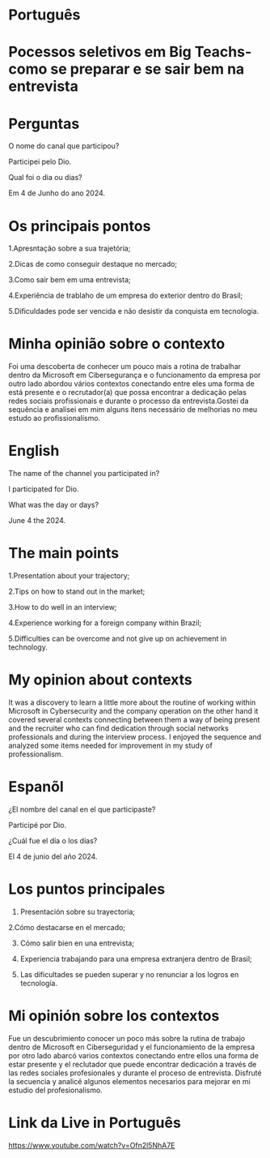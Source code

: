 
# Português

# Pocessos seletivos em Big Teachs-como se preparar e se sair bem na entrevista

# Perguntas

O nome do canal que participou?


Participei pelo Dio.


Qual foi o dia ou dias?

Em 4 de Junho do ano 2024.


# Os principais pontos

1.Apresntação sobre a sua trajetória;

2.Dicas de como conseguir destaque no mercado;

 3.Como sair bem em uma entrevista;

 4.Experiência de trablaho de um empresa do exterior dentro do Brasil;

 5.Dificuldades pode ser vencida e não desistir da conquista em tecnologia.


# Minha opinião sobre o contexto

<p>Foi  uma descoberta de conhecer um pouco mais a rotina de trabalhar dentro da Microsoft em Cibersegurança  e o funcionamento da empresa por outro lado abordou vários contextos conectando entre eles uma forma de está presente e o recrutador(a) que possa encontrar a dedicação pelas redes sociais profissionais e durante o processo da entrevista.Gostei da sequência e analisei em mim alguns itens necessário de melhorias no meu estudo ao profissionalismo.</p>

# English


The name of the channel you participated in?

I participated for Dio.

What was the day or days?

June 4 the 2024.


# The main points

1.Presentation about your trajectory;

 2.Tips on how to stand out in the market;

3.How to do well in an interview;

4.Experience working for a foreign company within Brazil;

5.Difficulties can be overcome and not give up on achievement in technology.

# My opinion about contexts

<p>It was a discovery to learn a little more about the routine of working within Microsoft in Cybersecurity and the company operation on the other hand it covered several contexts connecting between them a way of being present and the recruiter who can find dedication through social networks professionals and during the interview process. I enjoyed the sequence and analyzed some items needed for improvement in my study of professionalism.</p>


# Espanõl

¿El nombre del canal en el que participaste?


Participé por Dio.


¿Cuál fue el día o los días?

El 4 de junio del año 2024.


#  Los puntos principales

1. Presentación sobre su trayectoria;

 2.Cómo destacarse en el mercado;

3. Cómo salir bien en una entrevista;

4. Experiencia trabajando para una empresa extranjera dentro de Brasil;

5. Las dificultades se pueden superar y no renunciar a los logros en tecnología.

#  Mi opinión sobre los contextos


<p>Fue un descubrimiento conocer un poco más sobre la rutina de trabajo dentro de Microsoft en Ciberseguridad y el funcionamiento de la empresa por otro lado abarcó varios contextos conectando entre ellos una forma de estar presente y el reclutador que puede encontrar dedicación a través de las redes sociales profesionales y durante el proceso de entrevista. Disfruté la secuencia y analicé algunos elementos necesarios para mejorar en mi estudio del profesionalismo.</p>

# Link da Live in Português

https://www.youtube.com/watch?v=Ofn2l5NhA7E



